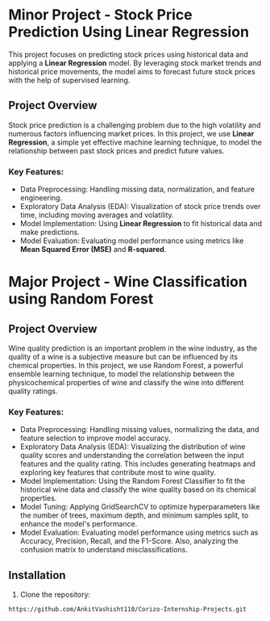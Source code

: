 #  Minor Project - Stock Price Prediction Using Linear Regression

This project focuses on predicting stock prices using historical data and applying a **Linear Regression** model. By leveraging stock market trends and historical price movements, the model aims to forecast future stock prices with the help of supervised learning.

## Project Overview

Stock price prediction is a challenging problem due to the high volatility and numerous factors influencing market prices. In this project, we use **Linear Regression**, a simple yet effective machine learning technique, to model the relationship between past stock prices and predict future values.

### Key Features:
- Data Preprocessing: Handling missing data, normalization, and feature engineering.
- Exploratory Data Analysis (EDA): Visualization of stock price trends over time, including moving averages and volatility.
- Model Implementation: Using **Linear Regression** to fit historical data and make predictions.
- Model Evaluation: Evaluating model performance using metrics like **Mean Squared Error (MSE)** and **R-squared**.

# Major Project - Wine Classification using Random Forest

## Project Overview

Wine quality prediction is an important problem in the wine industry, as the quality of a wine is a subjective measure but can be influenced by its chemical properties. In this project, we use Random Forest, a powerful ensemble learning technique, to model the relationship between the physicochemical properties of wine and classify the wine into different quality ratings.

### Key Features:
- Data Preprocessing: Handling missing values, normalizing the data, and feature selection to improve model accuracy.
- Exploratory Data Analysis (EDA): Visualizing the distribution of wine quality scores and understanding the correlation between the input features and the quality rating. This includes generating heatmaps and exploring key features that contribute most to wine quality.
- Model Implementation: Using the Random Forest Classifier to fit the historical wine data and classify the wine quality based on its chemical properties.
- Model Tuning: Applying GridSearchCV to optimize hyperparameters like the number of trees, maximum depth, and minimum samples split, to enhance the model's performance.
- Model Evaluation: Evaluating model performance using metrics such as Accuracy, Precision, Recall, and the F1-Score. Also, analyzing the confusion matrix to understand misclassifications.


## Installation

1. Clone the repository:

```bash
https://github.com/AnkitVashisht110/Corizo-Internship-Projects.git
